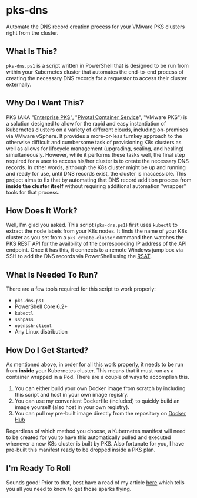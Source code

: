 # pks-dns
Automate the DNS record creation process for your VMware PKS clusters right from the cluster.

## What Is This?

`pks-dns.ps1` is a script written in PowerShell that is designed to be run from within your Kubernetes cluster that automates the end-to-end process of creating the necessary DNS records for a requestor to access their cluster externally.

## Why Do I Want This?

PKS (AKA "[Enterprise PKS](https://cloud.vmware.com/vmware-enterprise-pks)", "[Pivotal Container Service](https://pivotal.io/platform/pivotal-container-service)", "VMware PKS") is a solution designed to allow for the rapid and easy instantiation of Kubernetes clusters on a variety of different clouds, including on-premises via VMware vSphere. It provides a more-or-less turnkey approach to the otherwise difficult and cumbersome task of provisioning K8s clusters as well as allows for lifecycle management (upgrading, scaling, and healing) simultaneously. However, while it performs these tasks well, the final step required for a user to access his/her cluster is to create the necessary DNS records. In other words, although the K8s cluster might be up and running and ready for use, until DNS records exist, the cluster is inaccessible. This project aims to fix that by automating that DNS record addition process from **inside the cluster itself** without requiring additional automation "wrapper" tools for that process.

## How Does It Work?

Well, I'm glad you asked. This script (`pks-dns.ps1`) first uses `kubectl` to extract the node labels from your K8s nodes. It finds the name of your K8s cluster as you set from a `pks create-cluster` command then watches the PKS REST API for the availbility of the corresponding IP address of the API endpoint. Once it has this, it connects to a remote Windows jump box via SSH to add the DNS records via PowerShell using the [RSAT](https://support.microsoft.com/en-us/help/2693643/remote-server-administration-tools-rsat-for-windows-operating-systems).

## What Is Needed To Run?

There are a few tools required for this script to work properly:

* `pks-dns.ps1`
*  PowerShell Core 6.2+
* `kubectl`
* `sshpass`
* `openssh-client`
*  Any Linux distribution

## How Do I Get Started?

As mentioned above, in order for all this work properly, it needs to be run from **inside** your Kubernetes cluster. This means that it must run as a container wrapped in a Pod. There are a couple of ways to accomplish this.

1. You can either build your own Docker image from scratch by including this script and host in your own image registry.
2. You can use my convenient Dockerfile (included) to quickly build an image yourself (also host in your own registry).
3. You can pull my pre-built image directly from the repository on [Docker Hub](https://hub.docker.com/r/chipzoller/pks-dns)

Regardless of which method you choose, a Kubernetes manifest will need to be created for you to have this automatically pulled and executed whenever a new K8s cluster is built by PKS. Also fortunate for you, I have pre-built this manifest ready to be dropped inside a PKS plan.

## I'm Ready To Roll

Sounds good! Prior to that, best have a read of my article [here](https://neonmirrors.net/post/2019-08/pks-dns/) which tells you all you need to know to get those sparks flying.
